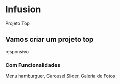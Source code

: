 # Infusion
 Projeto Top

## Vamos criar um projeto top
responsivo 

### Com Funcionalidades
Menu hamburguer, Carousel Slider, Galeria de Fotos